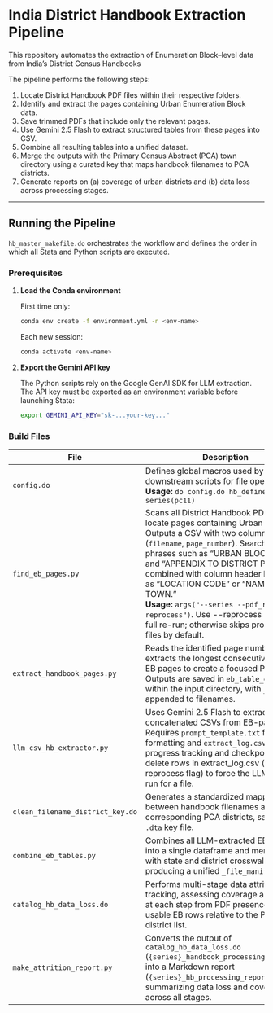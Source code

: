 # India District Handbook Extraction Pipeline

This repository automates the extraction of Enumeration Block–level data from India’s District Census Handbooks 

The pipeline performs the following steps:

1. Locate District Handbook PDF files within their respective folders.  
2. Identify and extract the pages containing Urban Enumeration Block data.  
3. Save trimmed PDFs that include only the relevant pages.  
4. Use Gemini 2.5 Flash to extract structured tables from these pages into CSV.  
5. Combine all resulting tables into a unified dataset.  
6. Merge the outputs with the Primary Census Abstract (PCA) town directory using a curated key that maps handbook filenames to PCA districts.  
7. Generate reports on (a) coverage of urban districts and (b) data loss across processing stages.

---

## Running the Pipeline

`hb_master_makefile.do` orchestrates the workflow and defines the order in which all Stata and Python scripts are executed.

### Prerequisites

1. **Load the Conda environment**

   First time only:
     ```bash
     conda env create -f environment.yml -n <env-name>
     ```
   Each new session:
     ```bash
     conda activate <env-name>
     ```

2. **Export the Gemini API key**

   The Python scripts rely on the Google GenAI SDK for LLM extraction.  
   The API key must be exported as an environment variable before launching Stata:

   ```bash
   export GEMINI_API_KEY="sk-...your-key..."

### Build Files

| File | Description |
|------|--------------|
| `config.do` | Defines global macros used by downstream scripts for file operations.<br>**Usage:** `do config.do hb_define_paths, series(pc11)` |
| `find_eb_pages.py` | Scans all District Handbook PDFs to locate pages containing Urban EB tables. Outputs a CSV with two columns (`filename`, `page_number`). Searches for phrases such as “URBAN BLOCK WISE” and “APPENDIX TO DISTRICT PRIMARY,” combined with column header hints such as “LOCATION CODE” or “NAME OF TOWN.”<br>**Usage:** `args("--series --pdf_root --reprocess")`. Use --reprocess 1 to force full re-run; otherwise skips processed files by default.|
| `extract_handbook_pages.py` | Reads the identified page numbers and extracts the longest consecutive range of EB pages to create a focused PDF. Outputs are saved in `eb_table_extracts/` within the input directory, with `_EB` appended to filenames. |
| `llm_csv_hb_extractor.py` | Uses Gemini 2.5 Flash to extract clean, concatenated CSVs from EB-page PDFs. Requires `prompt_template.txt` for prompt formatting and `extract_log.csv` for progress tracking and checkpointing: delete rows in extract_log.csv (or set a reprocess flag) to force the LLM to re-run for a file. |
| `clean_filename_district_key.do` | Generates a standardized mapping between handbook filenames and corresponding PCA districts, saved as a `.dta` key file. |
| `combine_eb_tables.py` | Combines all LLM-extracted EB tables into a single dataframe  and merges them with state and district crosswalks, producing a unified `_file_manifest.csv`. |
| `catalog_hb_data_loss.do` | Performs multi-stage data attrition tracking, assessing coverage and quality at each step from PDF presence to usable EB rows relative to the PCA urban district list. |
| `make_attrition_report.py` | Converts the output of `catalog_hb_data_loss.do` (`{series}_handbook_processing_loss.dta`) into a Markdown report (`{series}_hb_processing_report.md`) summarizing data loss and coverage across all stages. |


